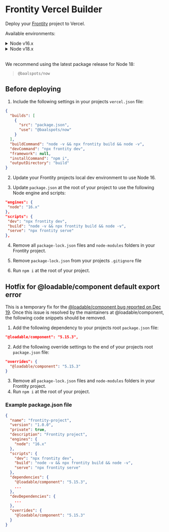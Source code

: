 # Frontity Vercel Builder

Deploy your [Frontity](https://frontity.org) project to Vercel.

Available environments:

<details>
<summary>Node v16.x</summary>

```
@baalspots/now@1.x
```

</details>

<details>
<summary>Node v18.x</summary>

```
@baalspots/now@2.x
```

</details>

<br />

We recommend using the latest package release for Node 18:

> `@baalspots/now`

## Before deploying

1. Include the following settings in your projects `vercel.json` file:

```json
{
  "builds": [
    {
      "src": "package.json",
      "use": "@baalspots/now"
    }
  ],
  "buildCommand": "node -v && npx frontity build && node -v",
  "devCommand": "npx frontity dev",
  "framework": null,
  "installCommand": "npm i",
  "outputDirectory": "build"
}
```

2. Update your Frontity projects local dev environment to use Node 16.

3. Update `package.json` at the root of your project to use the following Node engine and scripts:

```json
"engines": {
 "node": "16.x"
},
"scripts": {
 "dev": "npx frontity dev",
 "build": "node -v && npx frontity build && node -v",
 "serve": "npx frontity serve"
},
```

4. Remove all `package-lock.json` files and `node-modules` folders in your Frontity project.

5. Remove `package-lock.json` from your projects `.gitignore` file

6. Run `npm i` at the root of your project.

## Hotfix for @loadable/component default export error

This is a temporary fix for the [@loadable/component bug reported on Dec 19](https://github.com/gregberge/loadable-components/issues/990). Once this issue is resolved by the maintainers at @loadable/component, the following code snippets should be removed.

1. Add the following dependency to your projects root `package.json` file:

```json
"@loadable/component": "5.15.3",
```

2. Add the following override settings to the end of your projects root `package.json` file:

```json
"overrides": {
  "@loadable/component": "5.15.3"
}
```

3. Remove all `package-lock.json` files and `node-modules` folders in your Frontity project.
4. Run `npm i` at the root of your project.

### Example package.json file

```json
{
  "name": "frontity-project",
  "version": "1.0.0",
  "private": true,
  "description": "Frontity project",
  "engines": {
    "node": "16.x"
  },
  "scripts": {
    "dev": "npx frontity dev",
    "build": "node -v && npx frontity build && node -v",
    "serve": "npx frontity serve"
  },
  "dependencies": {
    "@loadable/component": "5.15.3",
    ...
  },
  "devDependencies": {
    ...
  },
  "overrides": {
    "@loadable/component": "5.15.3"
  }
}

```

